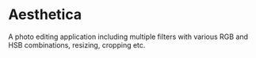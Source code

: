 # Aesthetica
A photo editing application including multiple filters with various RGB and HSB combinations, resizing, cropping etc.
